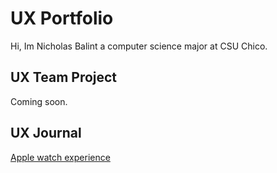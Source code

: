 # UX Portfolio

Hi, Im Nicholas Balint a computer science major at CSU Chico. 

## UX Team Project

Coming soon.

## UX Journal

[Apple watch experience](j01/)
